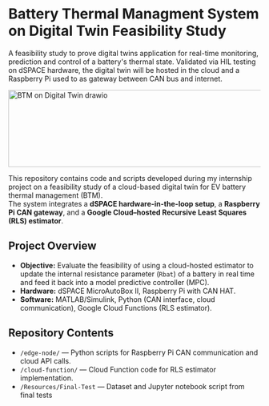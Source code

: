 # Battery Thermal Managment System on Digital Twin Feasibility Study

A feasibility study to prove digital twins application for real-time monitoring, prediction and control of a battery's thermal state. Validated via HIL testing on dSPACE hardware, the digital twin will be hosted in the cloud and a Raspberry Pi used to as gateway between CAN bus and internet. 

<img width="671" height="154" alt="BTM on Digital Twin drawio" src="https://github.com/user-attachments/assets/6f79c625-aff8-4c71-80f0-1f1c24d77fa2" />

This repository contains code and scripts developed during my internship project on a feasibility study of a cloud-based digital twin for EV battery thermal management (BTM).  
The system integrates a **dSPACE hardware-in-the-loop setup**, a **Raspberry Pi CAN gateway**, and a **Google Cloud–hosted Recursive Least Squares (RLS) estimator**.

## Project Overview
- **Objective:** Evaluate the feasibility of using a cloud-hosted estimator to update the internal resistance parameter (`Rbat`) of a battery in real time and feed it back into a model predictive controller (MPC).
- **Hardware:** dSPACE MicroAutoBox II, Raspberry Pi with CAN HAT.
- **Software:** MATLAB/Simulink, Python (CAN interface, cloud communication), Google Cloud Functions (RLS estimator).

## Repository Contents
- `/edge-node/` — Python scripts for Raspberry Pi CAN communication and cloud API calls.  
- `/cloud-function/` — Cloud Function code for RLS estimator implementation.  
- `/Resources/Final-Test` — Dataset and Jupyter notebook script from final tests


